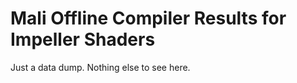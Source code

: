 Mali Offline Compiler Results for Impeller Shaders
==================================================

Just a data dump. Nothing else to see here.
